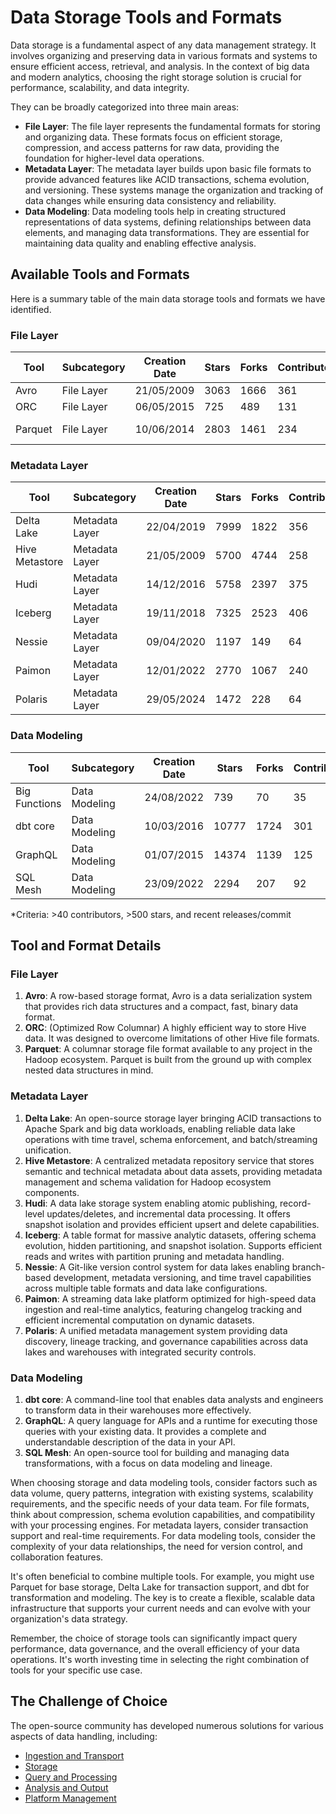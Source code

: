 # Data Storage Tools and Formats

Data storage is a fundamental aspect of any data management strategy. It involves organizing and preserving data in various formats and systems to ensure efficient access, retrieval, and analysis. In the context of big data and modern analytics, choosing the right storage solution is crucial for performance, scalability, and data integrity.

They can be broadly categorized into three main areas:
- **File Layer**: The file layer represents the fundamental formats for storing and organizing data. These formats focus on efficient storage, compression, and access patterns for raw data, providing the foundation for higher-level data operations.
- **Metadata Layer**: The metadata layer builds upon basic file formats to provide advanced features like ACID transactions, schema evolution, and versioning. These systems manage the organization and tracking of data changes while ensuring data consistency and reliability.
- **Data Modeling**: Data modeling tools help in creating structured representations of data systems, defining relationships between data elements, and managing data transformations. They are essential for maintaining data quality and enabling effective analysis.

## Available Tools and Formats

Here is a summary table of the main data storage tools and formats we have identified.

### File Layer

| Tool | Subcategory | Creation Date | Stars | Forks | Contributors | Last Release | Latest Commit | Meets Criteria* | Link |
|---|---|---|---|---|---|---|---|---|---|
| Avro | File Layer | 21/05/2009 | 3063 | 1666 | 361 | 05/08/2024 | 06/05/2025 | Yes | https://github.com/apache/avro |
| ORC | File Layer | 06/05/2015 | 725 | 489 | 131 | 07/05/2025 | 07/05/2025 | Yes | https://github.com/apache/orc |
| Parquet | File Layer | 10/06/2014 | 2803 | 1461 | 234 | 29/04/2025 | 07/05/2025 | Yes | https://github.com/apache/parquet-mr |

### Metadata Layer

| Tool | Subcategory | Creation Date | Stars | Forks | Contributors | Last Release | Latest Commit | Meets Criteria* | Link |
|---|---|---|---|---|---|---|---|---|---|
| Delta Lake | Metadata Layer | 22/04/2019 | 7999 | 1822 | 356 | 05/05/2025 | 07/05/2025 | Yes | https://github.com/delta-io/delta |
| Hive Metastore | Metadata Layer | 21/05/2009 | 5700 | 4744 | 258 | N/A | 07/05/2025 | Yes | https://github.com/apache/hive |
| Hudi | Metadata Layer | 14/12/2016 | 5758 | 2397 | 375 | 02/05/2025 | 07/05/2025 | Yes | https://github.com/apache/hudi |
| Iceberg | Metadata Layer | 19/11/2018 | 7325 | 2523 | 406 | 28/04/2025 | 07/05/2025 | Yes | https://github.com/apache/iceberg |
| Nessie | Metadata Layer | 09/04/2020 | 1197 | 149 | 64 | 07/05/2025 | 07/05/2025 | Yes | https://github.com/projectnessie/nessie |
| Paimon | Metadata Layer | 12/01/2022 | 2770 | 1067 | 240 | N/A | 07/05/2025 | Yes | https://github.com/apache/paimon |
| Polaris | Metadata Layer | 29/05/2024 | 1472 | 228 | 64 | 25/02/2025 | 07/05/2025 | Yes | https://github.com/apache/polaris |

### Data Modeling

| Tool | Subcategory | Creation Date | Stars | Forks | Contributors | Last Release | Latest Commit | Meets Criteria* | Link |
|---|---|---|---|---|---|---|---|---|---|
| Big Functions | Data Modeling | 24/08/2022 | 739 | 70 | 35 | 07/05/2025 | 07/05/2025 | No | https://github.com/unytics/bigfunctions |
| dbt core | Data Modeling | 10/03/2016 | 10777 | 1724 | 301 | 02/04/2025 | 06/05/2025 | Yes | https://github.com/dbt-labs/dbt-core |
| GraphQL | Data Modeling | 01/07/2015 | 14374 | 1139 | 125 | 27/10/2021 | 01/05/2025 | Yes | https://github.com/graphql/graphql-spec |
| SQL Mesh | Data Modeling | 23/09/2022 | 2294 | 207 | 92 | 07/05/2025 | 07/05/2025 | Yes | https://github.com/TobikoData/sqlmesh |

*Criteria: >40 contributors, >500 stars, and recent releases/commit

## Tool and Format Details

### File Layer

1. **Avro**: A row-based storage format, Avro is a data serialization system that provides rich data structures and a compact, fast, binary data format.
2. **ORC**: (Optimized Row Columnar) A highly efficient way to store Hive data. It was designed to overcome limitations of other Hive file formats.
3. **Parquet**: A columnar storage file format available to any project in the Hadoop ecosystem. Parquet is built from the ground up with complex nested data structures in mind.

### Metadata Layer

1. **Delta Lake**: An open-source storage layer bringing ACID transactions to Apache Spark and big data workloads, enabling reliable data lake operations with time travel, schema enforcement, and batch/streaming unification.
2. **Hive Metastore**: A centralized metadata repository service that stores semantic and technical metadata about data assets, providing metadata management and schema validation for Hadoop ecosystem components.
3. **Hudi**: A data lake storage system enabling atomic publishing, record-level updates/deletes, and incremental data processing. It offers snapshot isolation and provides efficient upsert and delete capabilities.
4. **Iceberg**: A table format for massive analytic datasets, offering schema evolution, hidden partitioning, and snapshot isolation. Supports efficient reads and writes with partition pruning and metadata handling.
5. **Nessie**: A Git-like version control system for data lakes enabling branch-based development, metadata versioning, and time travel capabilities across multiple table formats and data lake configurations.
6. **Paimon**: A streaming data lake platform optimized for high-speed data ingestion and real-time analytics, featuring changelog tracking and efficient incremental computation on dynamic datasets.
7. **Polaris**: A unified metadata management system providing data discovery, lineage tracking, and governance capabilities across data lakes and warehouses with integrated security controls.

### Data Modeling

1. **dbt core**: A command-line tool that enables data analysts and engineers to transform data in their warehouses more effectively.
2. **GraphQL**: A query language for APIs and a runtime for executing those queries with your existing data. It provides a complete and understandable description of the data in your API.
3. **SQL Mesh**: An open-source tool for building and managing data transformations, with a focus on data modeling and lineage.

When choosing storage and data modeling tools, consider factors such as data volume, query patterns, integration with existing systems, scalability requirements, and the specific needs of your data team. For file formats, think about compression, schema evolution capabilities, and compatibility with your processing engines. For metadata layers, consider transaction support and real-time requirements. For data modeling tools, consider the complexity of your data relationships, the need for version control, and collaboration features.

It's often beneficial to combine multiple tools. For example, you might use Parquet for base storage, Delta Lake for transaction support, and dbt for transformation and modeling. The key is to create a flexible, scalable data infrastructure that supports your current needs and can evolve with your organization's data strategy.

Remember, the choice of storage tools can significantly impact query performance, data governance, and the overall efficiency of your data operations. It's worth investing time in selecting the right combination of tools for your specific use case.

## The Challenge of Choice
The open-source community has developed numerous solutions for various aspects of data handling, including:
- [Ingestion and Transport](01.ingestion_and_transport.md)
- [Storage](02.storage.md)
- [Query and Processing](03.query_and_processing.md)
- [Analysis and Output](04.analysis_and_output.md)
- [Platform Management](05.platform_management.md)